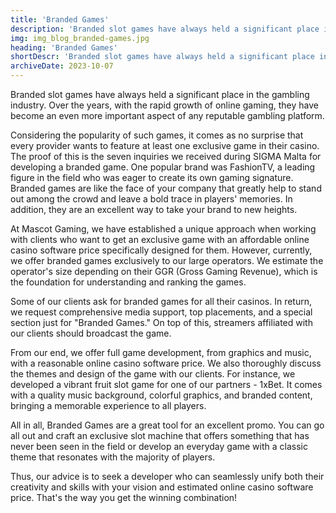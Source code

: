 ```yaml
---
title: 'Branded Games'
description: 'Branded slot games have always held a significant place in the gambling industry. Over the years, with the rapid growth of online gaming, they have become an even more important aspect of any reputable gambling platform.'
img: img_blog_branded-games.jpg
heading: 'Branded Games'
shortDescr: 'Branded slot games have always held a significant place in the gambling industry. Over the years, with the rapid growth of online gaming, they have become an even more important aspect of any reputable gambling platform.'
archiveDate: 2023-10-07
---
```


Branded slot games have always held a significant place in the gambling industry. Over the years, with the rapid growth of online gaming, they have become an even more important aspect of any reputable gambling platform.

Considering the popularity of such games, it comes as no surprise that every provider wants to feature at least one exclusive game in their casino. The proof of this is the seven inquiries we received during SIGMA Malta for developing a branded game. One popular brand was FashionTV, a leading figure in the field who was eager to create its own gaming signature. Branded games are like the face of your company that greatly help to stand out among the crowd and leave a bold trace in players' memories. In addition, they are an excellent way to take your brand to new heights. 

At Mascot Gaming, we have established a unique approach when working with clients who want to get an exclusive game with an affordable online casino software price specifically designed for them. However, currently, we offer branded games exclusively to our large operators. We estimate the operator's size depending on their GGR (Gross Gaming Revenue), which is the foundation for understanding and ranking the games.

Some of our clients ask for branded games for all their casinos. In return, we request comprehensive media support, top placements, and a special section just for "Branded Games." On top of this, streamers affiliated with our clients should broadcast the game.

From our end, we offer full game development, from graphics and music, with a reasonable online casino software price. We also thoroughly discuss the themes and design of the game with our clients. For instance, we developed a vibrant fruit slot game for one of our partners - 1xBet. It comes with a quality music background, colorful graphics, and branded content, bringing a memorable experience to all players.

All in all, Branded Games are a great tool for an excellent promo. You can go all out and craft an exclusive slot machine that offers something that has never been seen in the field or develop an everyday game with a classic theme that resonates with the majority of players.

Thus, our advice is to seek a developer who can seamlessly unify both their creativity and skills with your vision and estimated online casino software price. That's the way you get the winning combination!
